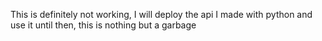 This is definitely not working, I will deploy the api I made with python and use it until then, this is nothing but a garbage